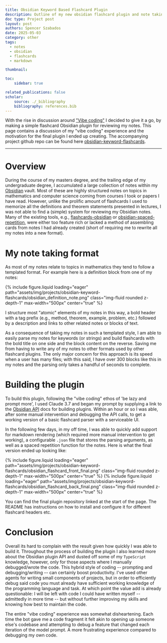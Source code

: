 ```yaml
---
title: Obsidian Keyword Based Flashcard Plugin
description: Outline of my new obsidian flashcard plugin and note taking method.
doc type: Project post
layout: post
authors: Spencer Szabados
date: 2025-05-03
category: other
tags:
  - notes
  - obsidian
  - flashcards
  - markdown

thumbnail: 

toc:
    sidebar: true

related_publications: false
scholar: 
    source: ./_bibliography
    bibliography: references.bib
---
```


With the rise in discussion around ["Vibe coding"](https://x.com/karpathy/status/1886192184808149383) I decided to give it a go, by making a simple flashcard Obsidian plugin for reviewing my notes. This page contains a discussion of my "vibe coding" experience and the motivation for the final plugin I ended up creating. The accompanying project github repo can be found here [obsidian-keyword-flashcards](https://github.com/SpencerSzabados/obsidian-keyword-flashcards).

---

# Overview
During the course of my masters degree, and the trailing edge of my undergraduate degree, I accumulated a large collection of notes within my [Obsidian](https://obsidian.md/) vault. Most of these are highly structured notes on topics in mathematics and computer science coming from courses I took or papers I have read. However, unlike the prolific amount of flashcards I used to memorize all the definitions and theorem statements presented in lectures, I was not able to find a (simple) system for reviewing my Obsidian notes. Many of the existing tools, e.g., [flashcards-obsidian](https://github.com/reuseman/flashcards-obsidian) or [obsidian-spaced-repetition](https://github.com/st3v3nmw/obsidian-spaced-repetition), were either too feature rich or lacked a method of assembling cards from notes I had already created (short of requiring me to rewrite all my notes into a new format).

# My note taking format
As most of my notes relate to topics in mathematics they tend to follow a templated format. For example here is a definition block from one of my notes:

{% include figure.liquid loading="eager" path="assets/img/projects/obsidian-keyword-flashcards/obsidian_definition_note.png" class="img-fluid rounded z-depth-1" max-width="500px" center="true" %}

I structure most "atomic" elements of my notes in this way, a bold header with a tag prefix (e.g., method, theorem, example, problem, etc.) followed by a description and links to other related notes or blocks of text. 

As a consequence of taking my notes in such a templated style, I am able to easily parse my notes for keywords (or strings) and build flashcards with the bold title on one side and the block content on the reverse. Saving me from having to write any of my notes to other formats used by other flashcard plugins. The only major concern for this approach is its speed when a user has many files; with this said, I have over 300 blocks like this in my notes and the parsing only takes a handful of seconds to complete.

# Building the plugin
To build this plugin, following the "vibe coding" ethos of 'be lazy and prompt more', I used Claude 3.7 and began my prompt by supplying a link to the [Obsidian API](https://docs.obsidian.md/Plugins/Getting+started/Build+a+plugin#Prerequisites) docs for building plugins. Within an hour or so I was able, after some manual intervention and debugging the API calls, to get a working version of a basic flashcard parser with a serviceable UI. 

In the following few days, in my off time, I was able to quickly add support for markdown rendering (which required more manual intervention to get working), a configurable `.json` file that stores the parsing arguments, as well as a spaced repetition function for the notes. Here is what the final version ended up looking like:

{% include figure.liquid loading="eager" path="assets/img/projects/obsidian-keyword-flashcards/obsidian_flashcard_front_final.png" class="img-fluid rounded z-depth-1" max-width="500px" center="true" %}
{% include figure.liquid loading="eager" path="assets/img/projects/obsidian-keyword-flashcards/obsidian_flashcard_back_final.png" class="img-fluid rounded z-depth-1" max-width="500px" center="true" %}

You can find the final plugin repository linked at the start of the page. The README has instructions on how to install and configure it for different flashcard headers etc.

# Conclusion

Overall its hard to complain with the result given how quickly I was able to build it. Throughout the process of building the plugin I also learned more about the Obsidian plugin API and dusted off some of my `TypeScript` knowledge, however, only for those aspects where I manually debugged/wrote the code. This hybrid style of coding -- prompting and debugging/writing -- can certainly boost productivity. I've  used other agents for writing small components of projects, but in order to efficiently debug said code you must already have sufficient working knowledge of the programming language and task. At which point the value add is already questionable: I will be left with code I could have written myself -- admittedly in more time -- but without further improving my skills and knowing how best to maintain the code.

The entire "vibe coding" experience was somewhat disheartening. Each time the bot gave me a code fragment it felt akin to opening up someone else's codebase and attempting to debug a feature that changed each iteration of the model prompt. A more frustrating experience compared to debugging my own code.